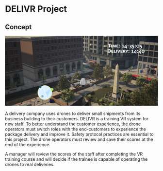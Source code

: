 # DELIVR Project
## Concept
<p align="center">
  <img src="Images/Prototype_DELIVR.png">
</p>
A delivery company uses drones to deliver small shipments from its business building to their customers. DELIVR is a training VR system for new staff. To better understand the customer experience, the drone operators must switch roles with the end-customers to experience the package delivery and improve it. Safety protocol practices are essential to this project. The drone operators must review and save their scores at the end of the experience. 

A manager will review the scores of the staff after completing the VR training course and will decide if the trainee is capable of operating the drones to real deliveries.